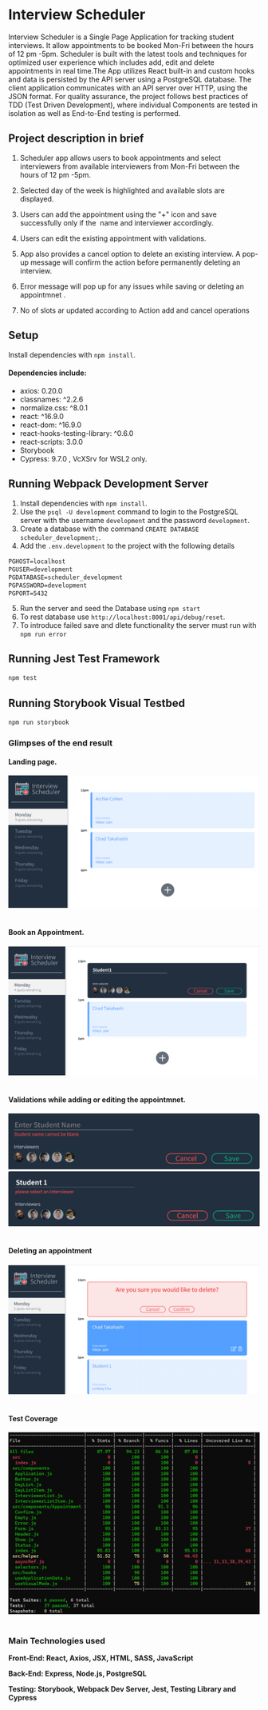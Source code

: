 # Interview Scheduler

Interview Scheduler is a Single Page Application for tracking student interviews. It allow appointments to be booked Mon-Fri between the hours of 12 pm -5pm. Scheduler is built with the latest tools and techniques for optimized user experience which includes add, edit and delete appointments in real time.The App utilizes React built-in and custom hooks and data is persisted by the API server using a PostgreSQL database. The client application communicates with an API server over HTTP, using the JSON format. For quality assurance, the project follows best practices of TDD (Test Driven Development), where individual Components are tested in isolation as well as End-to-End testing is performed.

## Project description in brief

1. Scheduler app allows users to book appointments and select interviewers from available interviewers from Mon-Fri between the hours of 12 pm -5pm.

2. Selected day of the week is highlighted and available slots are displayed.

3. Users can add the appointment using the "+" icon and save successfully only if the  name and interviewer accordingly.

4. Users can edit the existing appointment with validations.

5. App also provides a cancel option to delete an existing interview. A pop-up message will confirm the action before permanently deleting an interview.

6. Error message will pop up for any issues while saving or deleting an appointmnet .

7. No of slots ar updated according to Action add and cancel operations

## Setup

Install dependencies with `npm install`.

#### Dependencies include:

- axios: 0.20.0
- classnames: ^2.2.6
- normalize.css: ^8.0.1
- react: ^16.9.0
- react-dom: ^16.9.0
- react-hooks-testing-library: ^0.6.0
- react-scripts: 3.0.0
- Storybook
- Cypress: 9.7.0 , VcXSrv for WSL2 only.

## Running Webpack Development Server

1. Install dependencies with `npm install`.
2. Use the `psql -U development` command to login to the PostgreSQL server with the username `development` and the password `development`.
3. Create a database with the command `CREATE DATABASE scheduler_development;`.
4. Add the `.env.development` to the project with the following details

```
PGHOST=localhost
PGUSER=development
PGDATABASE=scheduler_development
PGPASSWORD=development
PGPORT=5432
```

5. Run the server and seed the Database using `npm start`
6. To rest database use `http://localhost:8001/api/debug/reset`.
7. To introduce failed save and dlete functionality the server must run with `npm run error` <br>

## Running Jest Test Framework

```sh
npm test
```

## Running Storybook Visual Testbed

```sh
npm run storybook
```

### Glimpses of the end result

#### Landing page.<b>

!['Add Appointmnet'](https://github.com/ashwinihegde28/scheduler/blob/master/docs/images/landingPage.png)<br><br>

#### Book an Appointment. <br>

!['book-an-appointment'](https://github.com/ashwinihegde28/scheduler/blob/master/docs/images/addAppointment.png)<br><br>

#### Validations while adding or editing the appointmnet.<br>

!['Validations2'](https://github.com/ashwinihegde28/scheduler/blob/master/docs/images/addValidation1.png)<br>
!['Validations2'](https://github.com/ashwinihegde28/scheduler/blob/master/docs/images/addPageValidation2.png)<br><br>

#### Deleting an appointment<br>

!['Delete appointment'](https://github.com/ashwinihegde28/scheduler/blob/master/docs/images/deleteConfirmation.png)<br><br>

#### Test Coverage <br>

!['Test Coverage'](https://github.com/ashwinihegde28/scheduler/blob/master/docs/images/testCoverage.png)<br><br>

### Main Technologies used

Front-End: React, Axios, JSX, HTML, SASS, JavaScript

Back-End: Express, Node.js, PostgreSQL

Testing: Storybook, Webpack Dev Server, Jest, Testing Library and Cypress
